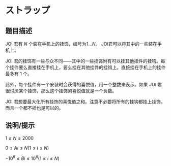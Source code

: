 # ストラップ

## 题目描述

JOI 君有 $N$ 个装在手机上的挂饰，编号为$1 \dots N$。 JOI君可以将其中的一些装在手机上。

JOI 君的挂饰有一些与众不同——其中的一些挂饰附有可以挂其他挂件的挂钩。每个挂件要么直接挂在手机上，要么挂在其他挂件的挂钩上。直接挂在手机上的挂件最多有 $1$ 个。

此外，每个挂件有一个安装时会获得的喜悦值，用一个整数来表示。如果 JOI 君很讨厌某个挂饰，那么这个挂饰的喜悦值就是一个负数。

JOI 君想要最大化所有挂饰的喜悦值之和。注意不必要将所有的挂钩都挂上挂饰，而且一个都不挂也是可以的。

## 说明/提示

$1\leq N\leq 2000$

$0\leq Ai\leq N(1\leq i\leq N)$

$-10^6\leq Bi\leq 10^6(1\leq i\leq N)$

